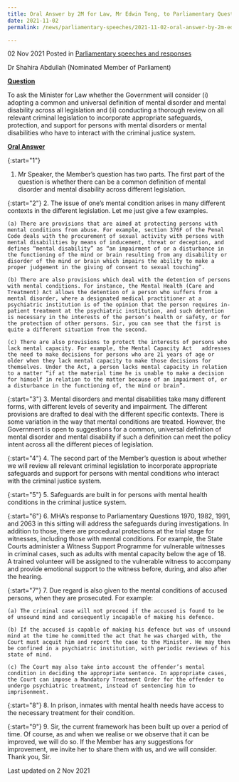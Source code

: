 ```yaml
---
title: Oral Answer by 2M for Law, Mr Edwin Tong, to Parliamentary Question on Review on Criminal Legislation Relevant to Persons with Mental Disorder and Mental Disability
date: 2021-11-02
permalink: /news/parliamentary-speeches/2021-11-02-oral-answer-by-2m-edwin-tong-to-pq-on-criminal-legislation-relevant-for-persons-with-mental-disorder-and-mental-disability/

---
```

 
02 Nov 2021 Posted in [Parliamentary speeches and responses](/news/parliamentary-speeches)

Dr Shahira Abdullah (Nominated Member of Parliament) 

<b><u>Question</u></b>

To ask the Minister for Law whether the Government will consider (i) adopting a common and universal definition of mental disorder and mental disability across all legislation and (ii) conducting a thorough review on all relevant criminal legislation to incorporate appropriate safeguards, protection, and support for persons with mental disorders or mental disabilities who have to interact with the criminal justice system.

<b><u>Oral Answer</u></b>

{:start="1"}
1.	Mr Speaker, the Member’s question has two parts. The first part of the question is whether there can be a common definition of mental disorder and mental disability across different legislation. 

{:start="2"}
2.	The issue of one’s mental condition arises in many different contexts in the different legislation. Let me just give a few examples.  

    (a)	There are provisions that are aimed at protecting persons with mental conditions from abuse. For example, section 376F of the Penal Code deals with the procurement of sexual activity with persons with mental disabilities by means of inducement, threat or deception, and defines “mental disability” as “an impairment of or a disturbance in the functioning of the mind or brain resulting from any disability or disorder of the mind or brain which impairs the ability to make a proper judgement in the giving of consent to sexual touching”.
    
    (b)	There are also provisions which deal with the detention of persons with mental conditions. For instance, the Mental Health (Care and Treatment) Act allows the detention of a person who suffers from a mental disorder, where a designated medical practitioner at a psychiatric institution is of the opinion that the person requires in-patient treatment at the psychiatric institution, and such detention is necessary in the interests of the person’s health or safety, or for the protection of other persons. Sir, you can see that the first is quite a different situation from the second. 

    (c)	There are also provisions to protect the interests of persons who lack mental capacity. For example, the Mental Capacity Act   addresses the need to make decisions for persons who are 21 years of age or older when they lack mental capacity to make those decisions for themselves. Under the Act, a person lacks mental capacity in relation to a matter “if at the material time he is unable to make a decision for himself in relation to the matter because of an impairment of, or a disturbance in the functioning of, the mind or brain”. 

{:start="3"}
3.	Mental disorders and mental disabilities take many different forms, with different levels of severity and impairment. The different provisions are drafted to deal with the different specific contexts. There is some variation in the way that mental conditions are treated. However, the Government is open to suggestions for a common, universal definition of mental disorder and mental disability if such a definition can meet the policy intent across all the different pieces of legislation. 

{:start="4"}
4.	The second part of the Member’s question is about whether we will review all relevant criminal legislation to incorporate appropriate safeguards and support for persons with mental conditions who interact with the criminal justice system. 

{:start="5"}
5.	Safeguards are built in for persons with mental health conditions in the criminal justice system. 

{:start="6"}
6.	MHA’s response to Parliamentary Questions 1970, 1982, 1991, and 2063 in this sitting will address the safeguards during investigations. In addition to those, there are procedural protections at the trial stage for witnesses, including those with mental conditions. For example, the State Courts administer a Witness Support Programme for vulnerable witnesses in criminal cases, such as adults with mental capacity below the age of 18. A trained volunteer will be assigned to the vulnerable witness to accompany and provide emotional support to the witness before, during, and also after the hearing.

{:start="7"}
7.	Due regard is also given to the mental conditions of accused persons, when they are prosecuted. For example:

    (a)	The criminal case will not proceed if the accused is found to be of unsound mind and consequently incapable of making his defence.
    
    (b)	If the accused is capable of making his defence but was of unsound mind at the time he committed the act that he was charged with, the Court must acquit him and report the case to the Minister. He may then be confined in a psychiatric institution, with periodic reviews of his state of mind.

    (c)	The Court may also take into account the offender’s mental condition in deciding the appropriate sentence. In appropriate cases, the Court can impose a Mandatory Treatment Order for the offender to undergo psychiatric treatment, instead of sentencing him to imprisonment. 

{:start="8"}
8.	In prison, inmates with mental health needs have access to the necessary treatment for their condition. 

{:start="9"}
9.	Sir, the current framework has been built up over a period of time. Of course, as and when we realise or we observe that it can be improved, we will do so. If the Member has any suggestions for improvement, we invite her to share them with us, and we will consider. Thank you, Sir.


<p class="right-side-updated">Last updated on 2 Nov 2021</p>
